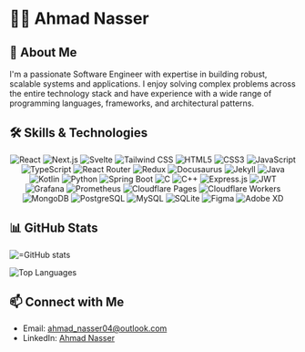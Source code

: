 # 👨‍💻 Ahmad Nasser

## 👋 About Me

I'm a passionate Software Engineer with expertise in building robust, scalable systems and applications. I enjoy solving complex problems across the entire technology stack and have experience with a wide range of programming languages, frameworks, and architectural patterns.

## 🛠️ Skills & Technologies

<div align="center">
  <img src="https://img.shields.io/badge/-React-61DAFB?style=for-the-badge&logo=react&logoColor=black" alt="React" />
  <img src="https://img.shields.io/badge/-Next.js-000000?style=for-the-badge&logo=next.js&logoColor=white" alt="Next.js" />
  <img src="https://img.shields.io/badge/-Svelte-FF3E00?style=for-the-badge&logo=svelte&logoColor=white" alt="Svelte" />
  <img src="https://img.shields.io/badge/-Tailwind%20CSS-38B2AC?style=for-the-badge&logo=tailwind-css&logoColor=white" alt="Tailwind CSS" />
  <img src="https://img.shields.io/badge/-HTML5-E34F26?style=for-the-badge&logo=html5&logoColor=white" alt="HTML5" />
  <img src="https://img.shields.io/badge/-CSS3-1572B6?style=for-the-badge&logo=css3&logoColor=white" alt="CSS3" />
  <img src="https://img.shields.io/badge/-JavaScript-F7DF1E?style=for-the-badge&logo=javascript&logoColor=black" alt="JavaScript" />
  <img src="https://img.shields.io/badge/-TypeScript-3178C6?style=for-the-badge&logo=typescript&logoColor=white" alt="TypeScript" />
  <img src="https://img.shields.io/badge/-React%20Router-CA4245?style=for-the-badge&logo=react-router&logoColor=white" alt="React Router" />
  <img src="https://img.shields.io/badge/-Redux-764ABC?style=for-the-badge&logo=redux&logoColor=white" alt="Redux" />
  <img src="https://img.shields.io/badge/-Docusaurus-2E8555?style=for-the-badge&logo=docusaurus&logoColor=white" alt="Docusaurus" />
  <img src="https://img.shields.io/badge/-Jekyll-CC0000?style=for-the-badge&logo=jekyll&logoColor=white" alt="Jekyll" />
  <img src="https://img.shields.io/badge/-Java-007396?style=for-the-badge&logo=java&logoColor=white" alt="Java" />
  <img src="https://img.shields.io/badge/-Kotlin-0095D5?style=for-the-badge&logo=kotlin&logoColor=white" alt="Kotlin" />
  <img src="https://img.shields.io/badge/-Python-3776AB?style=for-the-badge&logo=python&logoColor=white" alt="Python" />
  <img src="https://img.shields.io/badge/-Spring%20Boot-6DB33F?style=for-the-badge&logo=spring-boot&logoColor=white" alt="Spring Boot" />
  <img src="https://img.shields.io/badge/-C-A8B9CC?style=for-the-badge&logo=c&logoColor=black" alt="C" />
  <img src="https://img.shields.io/badge/-C++-00599C?style=for-the-badge&logo=c%2B%2B&logoColor=white" alt="C++" />
  <img src="https://img.shields.io/badge/-Express.js-000000?style=for-the-badge&logo=express&logoColor=white" alt="Express.js" />
  <img src="https://img.shields.io/badge/-JWT-000000?style=for-the-badge&logo=json-web-tokens&logoColor=white" alt="JWT" />
  <img src="https://img.shields.io/badge/-Grafana-F46800?style=for-the-badge&logo=grafana&logoColor=white" alt="Grafana" />
  <img src="https://img.shields.io/badge/-Prometheus-E6522C?style=for-the-badge&logo=prometheus&logoColor=white" alt="Prometheus" />
  <img src="https://img.shields.io/badge/-Cloudflare%20Pages-F38020?style=for-the-badge&logo=cloudflare&logoColor=white" alt="Cloudflare Pages" />
  <img src="https://img.shields.io/badge/-Cloudflare%20Workers-F38020?style=for-the-badge&logo=cloudflare&logoColor=white" alt="Cloudflare Workers" />
  <img src="https://img.shields.io/badge/-MongoDB-47A248?style=for-the-badge&logo=mongodb&logoColor=white" alt="MongoDB" />
  <img src="https://img.shields.io/badge/-PostgreSQL-336791?style=for-the-badge&logo=postgresql&logoColor=white" alt="PostgreSQL" />
  <img src="https://img.shields.io/badge/-MySQL-4479A1?style=for-the-badge&logo=mysql&logoColor=white" alt="MySQL" />
  <img src="https://img.shields.io/badge/-SQLite-003B57?style=for-the-badge&logo=sqlite&logoColor=white" alt="SQLite" />
  <img src="https://img.shields.io/badge/-Figma-F24E1E?style=for-the-badge&logo=figma&logoColor=white" alt="Figma" />
  <img src="https://img.shields.io/badge/-Adobe%20XD-FF61F6?style=for-the-badge&logo=adobe-xd&logoColor=white" alt="Adobe XD" />
</div>

## 📊 GitHub Stats

![=GitHub stats](https://github-readme-stats.vercel.app/api?username=AhmadNasser04&show_icons=true&theme=radical)

![Top Languages](https://github-readme-stats.vercel.app/api/top-langs/?username=AhmadNasser04&layout=compact&theme=radical)

## 📫 Connect with Me

- Email: ahmad_nasser04@outlook.com
- LinkedIn: [Ahmad Nasser](https://www.linkedin.com/in/ahmad-nasser-034222223/)

<!---
AhmadNasser04/AhmadNasser04 is a ✨ special ✨ repository because its `README.md` (this file) appears on your GitHub profile.
You can click the Preview link to take a look at your changes.
--->

